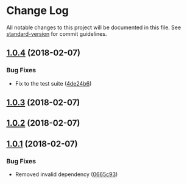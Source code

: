 # Change Log

All notable changes to this project will be documented in this file. See [standard-version](https://github.com/conventional-changelog/standard-version) for commit guidelines.

<a name="1.0.4"></a>
## [1.0.4](https://github.com/karmadev/intercom-service-js/compare/v1.0.3...v1.0.4) (2018-02-07)


### Bug Fixes

* Fix to the test suite ([4de24b6](https://github.com/karmadev/intercom-service-js/commit/4de24b6))



<a name="1.0.3"></a>
## [1.0.3](https://github.com/karmadev/intercom-service-js/compare/v1.0.2...v1.0.3) (2018-02-07)



<a name="1.0.2"></a>
## [1.0.2](https://github.com/karmadev/intercom-service-js/compare/v1.0.1...v1.0.2) (2018-02-07)



<a name="1.0.1"></a>
## [1.0.1](https://github.com/karmadev/intercom-service-js/compare/v1.0.0...v1.0.1) (2018-02-07)


### Bug Fixes

* Removed invalid dependency ([0665c93](https://github.com/karmadev/intercom-service-js/commit/0665c93))
